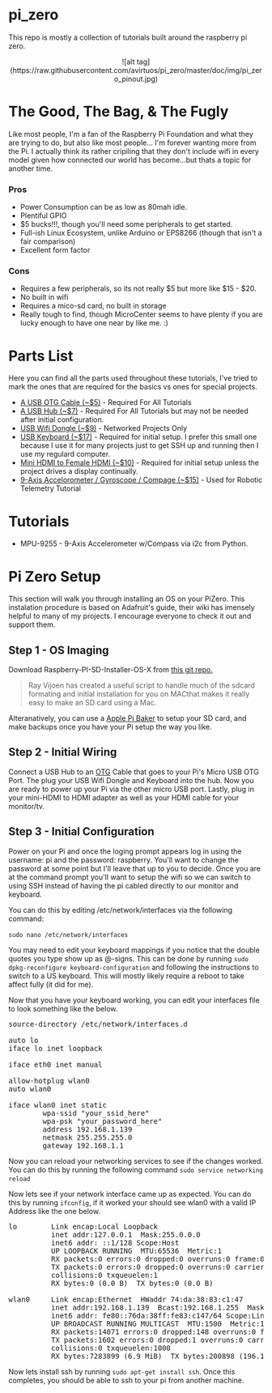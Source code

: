 # pi_zero
This repo is mostly a collection of tutorials built around the raspberry pi zero.

<center>![alt tag](https://raw.githubusercontent.com/avirtuos/pi_zero/master/doc/img/pi_zero_pinout.jpg)</center>

# The Good, The Bag, & The Fugly

Like most people, I'm a fan of the Raspberry Pi Foundation and what they are trying to do, but also like most people... I'm forever wanting more from the Pi. I actually think its rather cripiling that they don't include wifi in every model given how connected our world has become...but thats a topic for another time.

### Pros
- Power Consumption can be as low as 80mah idle.
- Plentiful GPIO
- $5 bucks!!!, though you'll need some peripherals to get started.
- Full-ish Linux Ecosystem, unlike Arduino or EPS8266 (though that isn't a fair comparison)
- Excellent form factor

### Cons
- Requires a few peripherals, so its not really $5 but more like $15 - $20.
- No built in wifi
- Requires a mico-sd card, no built in storage
- Really tough to find, though MicroCenter seems to have plenty if you are lucky enough to have one near by like me. :)

# Parts List

Here you can find all the parts used throughout these tutorials, I've tried to mark the ones that are required for the basics vs ones for special projects.

* <a href='https://www.amazon.com/Adapter-Samusung-Android-Windows-Function/dp/B00LN3LQKQ'>A USB OTG Cable (~$5)</a> - Required For All Tutorials
* <a href='https://www.amazon.com/Sabrent-4-Port-Individual-Switches-HB-UMLS/dp/B00BWF5U0M'>A USB Hub (~$7)</a> - Required For All Tutorials but may not be needed after initial configuration.
* <a href='https://www.amazon.com/Edimax-EW-7811Un-150Mbps-Raspberry-Supports/dp/B003MTTJOY'>USB Wifi Dongle (~$9)</a> - Networked Projects Only
* <a href='https://www.amazon.com/Rii-Wireless-Keyboard-mini-X1/dp/B00I5SW8MC'>USB Keyboard (~$17)</a> - Required for initial setup. I prefer this small one because I use it for many projects just to get SSH up and running then I use my regulard computer.
* <a href='https://www.amazon.com/gp/product/B00MU2YPXO'>Mini HDMI to Female HDMI (~$10)</a> - Required for initial setup unless the project drives a display continually.
* <a href='https://www.amazon.com/gp/product/B01DIGRR8U'>9-Axis Accelorometer / Gyroscope / Compage (~$15)</a> - Used for Robotic Telemetry Tutorial

# Tutorials

- MPU-9255 - 9-Axis Accelerometer w/Compass via i2c from Python.

# Pi Zero Setup

This section will walk you through installing an OS on your PiZero. This instalation procedure is based on Adafruit's guide, their wiki has imensely helpful to many of my projects. I encourage everyone to check it out and support them.

## Step 1 - OS Imaging

Download Raspberry-PI-SD-Installer-OS-X from <a href='https://github.com/RayViljoen/Raspberry-PI-SD-Installer-OS-X'>this git repo.</a>

> Ray Vijoen has created a useful script to handle much of the sdcard formating and initial installation for you on MACthat makes it really easy to make an SD card using a Mac.

Alteranatively, you can use a <a href='http://www.tweaking4all.com/software/macosx-software/macosx-apple-pi-baker/'>Apple Pi Baker</a> to setup your SD card, and make backups once you have your Pi setup the way you like.

## Step 2 - Initial Wiring

Connect a USB Hub to an <a href='https://www.amazon.com/Adapter-Samusung-Android-Windows-Function/dp/B00LN3LQKQ'>OTG</a> Cable that goes to your Pi's Micro USB OTG Port. The plug your USB Wifi Dongle and Keyboard into the hub. Now you are ready to power up your Pi via the other micro USB port.  Lastly, plug in your mini-HDMI to HDMI adapter as well as your HDMI cable for your monitor/tv.

## Step 3 - Initial Configuration

Power on your Pi and once the loging prompt appears log in using the username: pi and the password: raspberry. You'll want to change the password at some point but I'll leave that up to you to decide. Once you are at the command prompt you'll want to setup the wifi so we can switch to using SSH instead of having the pi cabled directly to our monitor and keyboard.

You can do this by editing /etc/network/interfaces via the following command:

`sudo nano /etc/network/interfaces`

You may need to edit your keyboard mappings if you notice that the double quotes you type show up as @-signs. This can be done by running `sudo dpkg-reconfigure keyboard-configuration` and following the instructions to switch to a US keyboard. This will mostly likely require a reboot to take affect fully (it did for me).

Now that you have your keyboard working, you can edit your interfaces file to look something like the below. 

<pre>
source-directory /etc/network/interfaces.d

auto lo
iface lo inet loopback

iface eth0 inet manual

allow-hotplug wlan0
auto wlan0

iface wlan0 inet static
        wpa-ssid "your_ssid_here"
        wpa-psk "your_password_here"
        address 192.168.1.139
        netmask 255.255.255.0
        gateway 192.168.1.1
</pre>

Now you can reload your networking services to see if the changes worked. You can do this by running the following command `sudo service networking reload`

Now lets see if your network interface came up as expected. You can do this by running `ifconfig`, if it worked your should see wlan0 with a valid IP Address like the one below.

<pre>
lo        Link encap:Local Loopback
          inet addr:127.0.0.1  Mask:255.0.0.0
          inet6 addr: ::1/128 Scope:Host
          UP LOOPBACK RUNNING  MTU:65536  Metric:1
          RX packets:0 errors:0 dropped:0 overruns:0 frame:0
          TX packets:0 errors:0 dropped:0 overruns:0 carrier:0
          collisions:0 txqueuelen:1
          RX bytes:0 (0.0 B)  TX bytes:0 (0.0 B)

wlan0     Link encap:Ethernet  HWaddr 74:da:38:83:c1:47
          inet addr:192.168.1.139  Bcast:192.168.1.255  Mask:255.255.255.0
          inet6 addr: fe80::76da:38ff:fe83:c147/64 Scope:Link
          UP BROADCAST RUNNING MULTICAST  MTU:1500  Metric:1
          RX packets:14071 errors:0 dropped:148 overruns:0 frame:0
          TX packets:1602 errors:0 dropped:1 overruns:0 carrier:0
          collisions:0 txqueuelen:1000
          RX bytes:7283899 (6.9 MiB)  TX bytes:200898 (196.1 KiB)
</pre>

Now lets install ssh by running `sudo apt-get install ssh`. Once this completes, you should be able to ssh to your pi from another machine.

